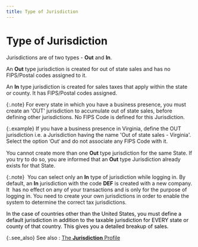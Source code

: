 ```yaml
---
title: Type of Jurisdiction
---
```


# Type of Jurisdiction


Jurisdictions are of two types - **Out**  and **In**.


An **Out** type jurisdiction is  created for out of state sales and has no FIPS/Postal codes assigned to  it.


An **In** type jurisdiction is created  for sales taxes that apply within the state or county. It has FIPS/Postal  codes assigned.


{:.note}
For every state in which you have a business  presence, you must create an 'OUT' jurisdiction to accumulate out of state  sales, before defining other jurisdictions. No FIPS Code is defined for  this Jurisdiction.


{:.example}
If you have a business presence in Virginia,  define the OUT jurisdiction i.e. a Jurisdiction having the name 'Out of  state sales - Virginia'. Select the option <font face="verdana" class="hcp7">'</font>Out<font face="verdana" class="hcp7">'</font> and do not associate any FIPS Code with it.


You cannot create more than one **Out**  type jurisdiction for the same State. If you try to do so, you are informed  that an **Out** type Jurisdiction  already exists for that State.


{:.note}
<font color="#000000" class="hcp8">&nbsp;</font>You  can select only an **In** type of  jurisdiction while logging in. By default, an **In**  jurisdiction with the code **DEF**  is created with a new company. It  has  no effect on any of your transactions and is only for the purpose of logging  in. You need to create your own jurisdictions in order to enable the system  to determine the correct tax jurisdictions.


<font color="#000000" class="hcp8">In the case of countries other than the United States, 
 you must define a default jurisdiction in addition to the taxable jurisdiction 
 for EVERY state or county of that country. This gives you a detailed breakup 
 of sales.</font>


{:.see_also}
See also
: [The **Jurisdiction**  Profile]({{site.sc_baseurl}}/options/sales-tax/tax-jurisdictions/set-up-jurisdictions/jurisdiction_profile.html)
